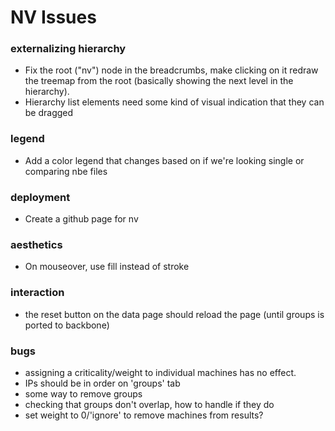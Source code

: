 NV Issues
==============

### externalizing hierarchy
- Fix the root ("nv") node in the breadcrumbs, make clicking on it redraw the treemap from the root (basically showing the next level in the hierarchy).
- Hierarchy list elements need some kind of visual indication that they can be dragged

### legend
- Add a color legend that changes based on if we're looking single or comparing nbe files

### deployment
- Create a github page for nv 

### aesthetics
- On mouseover, use fill instead of stroke 

### interaction
- the reset button on the data page should reload the page (until groups is ported to backbone)

### bugs
- assigning a criticality/weight to individual machines has no effect.
- IPs should be in order on 'groups' tab
- some way to remove groups
- checking that groups don't overlap, how to handle if they do
- set weight to 0/'ignore' to remove machines from results?
